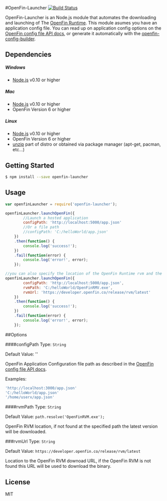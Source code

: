 #OpenFin-Launcher
[![Build Status](https://travis-ci.org/openfin/node-openfin-launcher.svg?branch=master)](https://travis-ci.org/openfin/node-openfin-launcher)

OpenFin-Launcher is an Node.js module that automates the downloading and launching of The [OpenFin Runtime](http://openfin.co/). This module asumes you have an application config file. You can read up on application config options on the [OpenFin config file API docs](http://openfin.co/developers.html?url=developers/api/config/overview.html), or generate it automatically with the [openfin-config-builder](https://github.com/openfin/node-openfin-config-builder).

## Dependencies

##### Windows

* [Node.js](https://nodejs.org/) v0.10 or higher

##### Mac

* [Node.js](https://nodejs.org/) v0.10 or higher
* OpenFin Version 6 or higher

##### Linux

* [Node.js](https://nodejs.org/) v0.10 or higher
* OpenFin Version 6 or higher
* [unzip](http://www.info-zip.org/pub/infozip/) part of distro or obtained via package manager (apt-get, pacman, etc...)

## Getting Started

```sh
$ npm install --save openfin-launcher
```

## Usage

```js
var openfinLauncher = require('openfin-launcher');

openfinLauncher.launchOpenFin({
        //Launch a hosted application
        configPath: 'http://localhost:5000/app.json'
        //Or a file path
        //configPath: 'C:/helloWorld/app.json'
    })
    .then(function() {
        console.log('success!');
    })
    .fail(function(error) {
        console.log('error!', error);
    });

//you can also specify the location of the OpenFin Runtime rvm and the download url
openfinLauncher.launchOpenFin({
        configPath: 'http://localhost:5000/app.json',
        rvmPath: 'C:/helloWorld/OpenFinRMV.exe',
        rvmUrl: 'https://developer.openfin.co/release/rvm/latest'
    })
    .then(function() {
        console.log('success!');
    })
    .fail(function(error) {
        console.log('error!', error);
    });

```

##Options

####configPath
Type: `String`

Default Value: ''

OpenFin Application Configuration file path as described in the [OpenFin config file API docs](http://openfin.co/developers.html?url=developers/api/config/overview.html).

Examples: 
```js
'http://localhost:3000/app.json'
'C:/helloWorld/app.json'
'/home/userx/app.json'
```

####rvmPath
Type: `String`

Default Value: `path.resolve('OpenFinRVM.exe');`

OpenFin RVM location, if not found at the specified path the latest version will be downloaded.

###rvmUrl
Type: `String`

Default Value: `https://developer.openfin.co/release/rvm/latest`

Location to the OpenFin RVM downoad URL, if the OpenFin RVM is not found this URL will be used to download the binary.

## License

MIT
